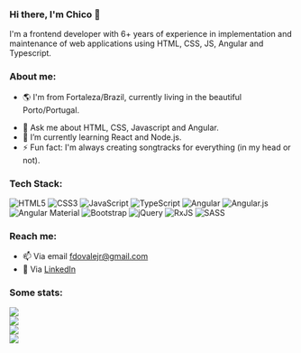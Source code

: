 ### Hi there, I'm Chico 👋
I'm a frontend developer with 6+ years of experience in implementation and maintenance of web applications using HTML, CSS, JS, Angular and Typescript.

### About me:

- :earth_americas: I'm from Fortaleza/Brazil, currently living in the beautiful Porto/Portugal.
<!-- - 🔭 I’m currently working at [Findmore Consulting](https://www.findmore.pt/). -->
- 💬 Ask me about HTML, CSS, Javascript and Angular.
- 🌱 I’m currently learning React and Node.js.
- ⚡ Fun fact: I'm always creating songtracks for everything (in my head or not).

### Tech Stack:

![HTML5](https://img.shields.io/badge/html5-%23E34F26.svg?style=for-the-badge&logo=html5&logoColor=white) ![CSS3](https://img.shields.io/badge/css3-%231572B6.svg?style=for-the-badge&logo=css3&logoColor=white) ![JavaScript](https://img.shields.io/badge/javascript-%23323330.svg?style=for-the-badge&logo=javascript&logoColor=%23F7DF1E) ![TypeScript](https://img.shields.io/badge/typescript-%23007ACC.svg?style=for-the-badge&logo=typescript&logoColor=white) ![Angular](https://img.shields.io/badge/angular-%23DD0031.svg?style=for-the-badge&logo=angular&logoColor=white) ![Angular.js](https://img.shields.io/badge/angular.js-%23E23237.svg?style=for-the-badge&logo=angularjs&logoColor=white) ![Angular Material](https://img.shields.io/badge/angular_material-%23DD0031.svg?style=for-the-badge&logo=angular&logoColor=white&color=E91E63) ![Bootstrap](https://img.shields.io/badge/bootstrap-%23563D7C.svg?style=for-the-badge&logo=bootstrap&logoColor=white) ![jQuery](https://img.shields.io/badge/jquery-%230769AD.svg?style=for-the-badge&logo=jquery&logoColor=white) ![RxJS](https://img.shields.io/badge/rxjs-%23B7178C.svg?style=for-the-badge&logo=reactivex&logoColor=white) ![SASS](https://img.shields.io/badge/SASS-hotpink.svg?style=for-the-badge&logo=SASS&logoColor=white)

### Reach me:

- 📫 Via email [fdovalejr@gmail.com](mailto:fdovalejr@gmail.com)
- :page_with_curl: Via [LinkedIn](https://www.linkedin.com/in/franciscovale/)

### Some stats:
![](https://github-readme-stats.vercel.app/api?username=chicojunior&theme=dark&hide_border=false&include_all_commits=true&count_private=true)<br/>
![](https://github-readme-streak-stats.herokuapp.com/?user=chicojunior&theme=dark&hide_border=false)<br/>
![](https://github-readme-stats.vercel.app/api/top-langs/?username=chicojunior&theme=dark&hide_border=false&include_all_commits=true&count_private=true&layout=compact)<br/>
![](https://github-profile-trophy.vercel.app/?username=chicojunior&theme=radical&no-frame=false&no-bg=false&margin-w=4)

<!--
**chicojunior/chicojunior** is a ✨ _special_ ✨ repository because its `README.md` (this file) appears on your GitHub profile.
-->
